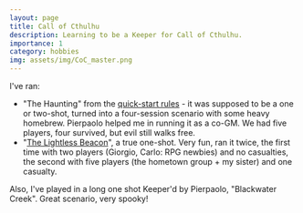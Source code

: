 ```yaml
---
layout: page
title: Call of Cthulhu
description: Learning to be a Keeper for Call of Cthulhu.
importance: 1
category: hobbies
img: assets/img/CoC_master.png
---
```



I've ran:

- "The Haunting" from the [quick-start rules](https://www.chaosium.com/content/FreePDFs/CoC/CHA23131%20Call%20of%20Cthulhu%207th%20Edition%20Quick-Start%20Rules.pdf) - it was supposed to be a one or two-shot, turned into a four-session scenario with some heavy homebrew. Pierpaolo helped me in running it as a co-GM. 
    We had five players, four survived, but evil still walks free.
- "[The Lightless Beacon](https://www.chaosium.com/content/FreePDFs/WeAreAllUs/2019/The%20Lightless%20Beacon%20-%20Call%20of%20Cthulhu.pdf)", a true one-shot. Very fun, ran it twice, the first time with two players (Giorgio, Carlo: RPG newbies) and no casualties, the second with five players (the hometown group + my sister) and one casualty.

Also, I've played in a long one shot Keeper'd by Pierpaolo, "Blackwater Creek". 
Great scenario, very spooky!